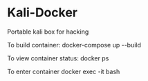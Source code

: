 # Kali-Docker
Portable kali box for hacking

To build container:
docker-compose up --build

To view container status:
docker ps

To enter container 
docker exec -it <container id> bash
